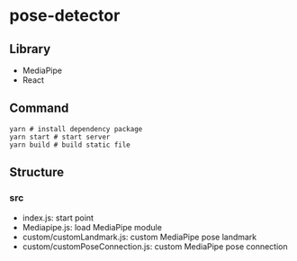 # pose-detector

## Library

- MediaPipe
- React

## Command

```shell
yarn # install dependency package
yarn start # start server
yarn build # build static file
```

## Structure

### src

- index.js: start point
- Mediapipe.js: load MediaPipe module
- custom/customLandmark.js: custom MediaPipe pose landmark
- custom/customPoseConnection.js: custom MediaPipe pose connection
